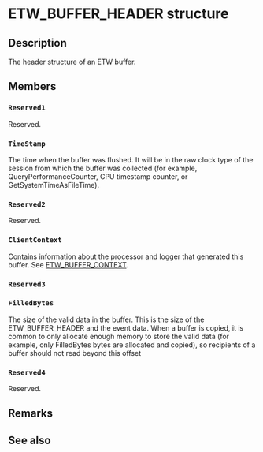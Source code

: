 # ETW_BUFFER_HEADER structure

## Description

The header structure of an ETW buffer.

## Members

### `Reserved1`

Reserved.

### `TimeStamp`

The time when the buffer was flushed. It will be in the raw clock type of the session from which the buffer was collected (for example, QueryPerformanceCounter, CPU timestamp counter, or GetSystemTimeAsFileTime).

### `Reserved2`

Reserved.

### `ClientContext`

Contains information about the processor and logger that generated this buffer. See [ETW_BUFFER_CONTEXT](https://learn.microsoft.com/windows/win32/api/evntrace/ns-evntrace-etw_buffer_context).

### `Reserved3`

### `FilledBytes`

The size of the valid data in the buffer. This is the size of the ETW_BUFFER_HEADER and the event data. When a buffer is copied, it is common to only allocate enough memory to store the valid data (for example, only FilledBytes bytes are allocated and copied), so recipients of a buffer should not read beyond this offset

### `Reserved4`

Reserved.

## Remarks

## See also